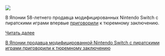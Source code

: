 <!--2025-04-16 14:28:36-->
<div class="yb">
  <div class="rss habr"><img src="https://habrastorage.org/getpro/habr/upload_files/6d1/aed/768/6d1aed768bf0778dae18168f70a0439d.jpg" /><p>В Японии 58-летнего продавца модифицированных Nintendo Switch с пиратскими играми впервые <a href="https://news.ntv.co.jp/n/rkc/category/society/rc000fd1554052453bbcd8c9f0614392aa" rel="noopener noreferrer nofollow">приговорили</a> к тюремному заключению.</p> <a href="https://habr.com/ru/articles/901460/#habracut">Читать далее</a> <p class="titl"><a href="https://habr.com/ru/news/901460/?utm_source=habrahabr&utm_medium=rss&utm_campaign=901460">В Японии продавца модифицированной Nintendo Switch с пиратскими играми приговорили к тюремному заключению</a></p></div>
</div>
